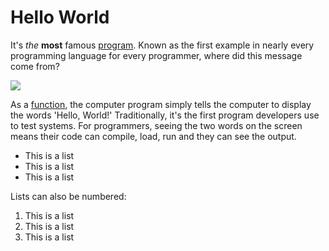 # Hello World

It's *the* **most** famous [program](program). Known as the first example in nearly every programming language for every programmer, where did this message come from?

![](https://upload.wikimedia.org/wikipedia/commons/thumb/0/0b/HelloWorld_Maktivism_ComputerProgramming_LEDs.jpg/220px-HelloWorld_Maktivism_ComputerProgramming_LEDs.jpg)

As a [function](https://en.wikipedia.org/wiki/Subroutine),
the computer program simply tells the computer to display the words 'Hello, World!' Traditionally, it's the first program developers use to test systems. For programmers, seeing the two words on the screen means their code can compile, load, run and they can see the output.

* This is a list
* This is a list
* This is a list

Lists can also be numbered:

1. This is a list
2. This is a list
3. This is a list
